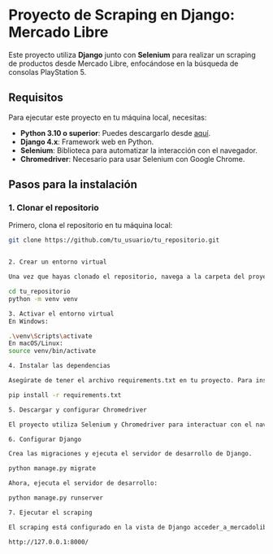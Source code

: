 # Proyecto de Scraping en Django: Mercado Libre

Este proyecto utiliza **Django** junto con **Selenium** para realizar un scraping de productos desde Mercado Libre, enfocándose en la búsqueda de consolas PlayStation 5.

## Requisitos

Para ejecutar este proyecto en tu máquina local, necesitas:

- **Python 3.10 o superior**: Puedes descargarlo desde [aquí](https://www.python.org/downloads/).
- **Django 4.x**: Framework web en Python.
- **Selenium**: Biblioteca para automatizar la interacción con el navegador.
- **Chromedriver**: Necesario para usar Selenium con Google Chrome.

## Pasos para la instalación

### 1. Clonar el repositorio

Primero, clona el repositorio en tu máquina local:

```bash
git clone https://github.com/tu_usuario/tu_repositorio.git


2. Crear un entorno virtual

Una vez que hayas clonado el repositorio, navega a la carpeta del proyecto y crea un entorno virtual con el siguiente comando:

cd tu_repositorio
python -m venv venv

3. Activar el entorno virtual
En Windows:

.\venv\Scripts\activate
En macOS/Linux:
source venv/bin/activate

4. Instalar las dependencias

Asegúrate de tener el archivo requirements.txt en tu proyecto. Para instalar todas las dependencias necesarias, ejecuta:

pip install -r requirements.txt

5. Descargar y configurar Chromedriver

El proyecto utiliza Selenium y Chromedriver para interactuar con el navegador Google Chrome. Debes asegurarte de que la versión de Chromedriver coincida con la versión de Google Chrome instalada en tu máquina.

6. Configurar Django

Crea las migraciones y ejecuta el servidor de desarrollo de Django.

python manage.py migrate

Ahora, ejecuta el servidor de desarrollo:

python manage.py runserver

7. Ejecutar el scraping

El scraping está configurado en la vista de Django acceder_a_mercadolibre. Puedes acceder a esta vista desde tu navegador web visitando:

http://127.0.0.1:8000/